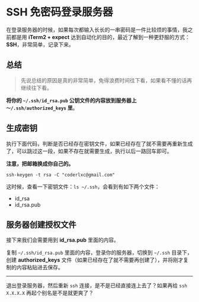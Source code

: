 # SSH 免密码登录服务器

在登录服务器的时候，如果每次都输入长长的一串密码是一件比较烦的事情，我之前都是用 **iTerm2 + expect** 达到自动化的目的，最近了解到一种更舒服的方式：**SSH**，非常简单，记录下来。

## 总结

> 先说总结的原因是真的非常简单，免得浪费时间往下看，如果看不懂的话再继续往下看。

**将你的 `~/.ssh/id_rsa.pub` 公钥文件的内容放到服务器上 `～/.ssh/authorized_keys` 里**。

## 生成密钥

执行下面代码，判断是否已经存在密钥文件，如果已经存在了就不需要再重新生成了，可以跳过这一段，如果不存在就需要生成，执行以后一路回车即可。

**注意，把邮箱换成你自己的。**

```
ssh-keygen -t rsa -C "coderlxc@gmail.com"
```

这时候，查看一下密钥文件：`ls ~/.ssh`，会看到有如下两个文件：

* id_rsa
* id_rsa.pub

## 服务器创建授权文件

接下来我们会需要用到 **id_rsa.pub** 里面的内容。

复制 `~/.ssh/id_rsa.pub` 里面的内容，登录你的服务器，切换到 `~/.ssh` 目录下，创建 **authorized_keys** 文件（如果已经存在了就不需要再创建了），并将刚才复制的内容粘贴进去保存。

---

退出登录服务器，然后重新 `ssh` 连接，是不是已经直接连上去了？如果再给 `ssh X.X.X.X` 再起个别名是不是就更爽了？